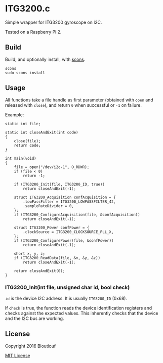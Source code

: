 # ITG3200.c

Simple wrapper for ITG3200 gyroscope on I2C.

Tested on a Raspberry Pi 2.

## Build

Build, and optionally install, with [scons](http://scons.org/).

	scons
	sudo scons install

## Usage

All functions take a file handle as first parameter (obtained with `open` and released with `close`), and return `0` when successful or `-1` on failure.

Example:

	static int file;

	static int closeAndExit(int code)
	{
		close(file);
		return code;
	}

	int main(void)
	{
		file = open("/dev/i2c-1", O_RDWR);
		if (file < 0)
			return -1;

		if (ITG3200_Init(file, ITG3200_ID, true))
			return closeAndExit(-1);

	    struct ITG3200_Acquisition confAcquisition = {
	        .lowPassFilter = ITG3200_LOWPASSFILTER_42,
	        .sampleRateDivider = 0,
	    };
	    if (ITG3200_ConfigureAcquisition(file, &confAcquisition))
			return closeAndExit(-1);

	    struct ITG3200_Power confPower = {
	        .clockSource = ITG3200_CLOCKSOURCE_PLL_X,
	    };
	    if (ITG3200_ConfigurePower(file, &confPower))
			return closeAndExit(-1);

		short x, y, z;
		if (ITG3200_ReadData(file, &x, &y, &z))
			return closeAndExit(-1);

		return closeAndExit(0);
	}


### ITG3200_Init(int file, unsigned char id, bool check)

`id` is the device I2C address. It is usually `ITG3200_ID` (0x68).

If `check` is true, the function reads the device identification registers and checks against the expected values. This inherently checks that the device and the I2C bus are working.

## License

Copyright 2016 Bloutiouf

[MIT License](https://opensource.org/licenses/MIT)
